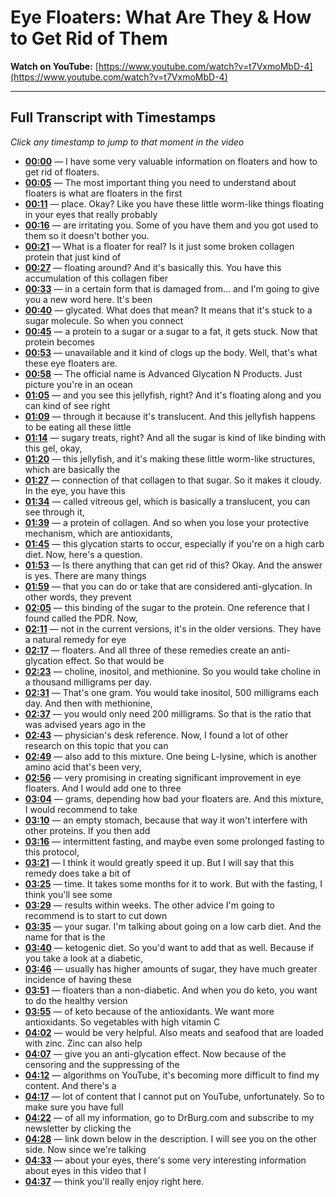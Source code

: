 # Eye Floaters: What Are They & How to Get Rid of Them

**Watch on YouTube:** [https://www.youtube.com/watch?v=t7VxmoMbD-4](https://www.youtube.com/watch?v=t7VxmoMbD-4)

---

## Full Transcript with Timestamps

*Click any timestamp to jump to that moment in the video*

- **[00:00](https://www.youtube.com/watch?v=t7VxmoMbD-4&t=0s)** — I have some very valuable information on floaters and how to get rid of floaters.
- **[00:05](https://www.youtube.com/watch?v=t7VxmoMbD-4&t=5s)** — The most important thing you need to understand about floaters is what are floaters in the first
- **[00:11](https://www.youtube.com/watch?v=t7VxmoMbD-4&t=11s)** — place. Okay? Like you have these little worm-like things floating in your eyes that really probably
- **[00:16](https://www.youtube.com/watch?v=t7VxmoMbD-4&t=16s)** — are irritating you. Some of you have them and you got used to them so it doesn't bother you.
- **[00:21](https://www.youtube.com/watch?v=t7VxmoMbD-4&t=21s)** — What is a floater for real? Is it just some broken collagen protein that just kind of
- **[00:27](https://www.youtube.com/watch?v=t7VxmoMbD-4&t=27s)** — floating around? And it's basically this. You have this accumulation of this collagen fiber
- **[00:33](https://www.youtube.com/watch?v=t7VxmoMbD-4&t=33s)** — in a certain form that is damaged from... and I'm going to give you a new word here. It's been
- **[00:40](https://www.youtube.com/watch?v=t7VxmoMbD-4&t=40s)** — glycated. What does that mean? It means that it's stuck to a sugar molecule. So when you connect
- **[00:45](https://www.youtube.com/watch?v=t7VxmoMbD-4&t=45s)** — a protein to a sugar or a sugar to a fat, it gets stuck. Now that protein becomes
- **[00:53](https://www.youtube.com/watch?v=t7VxmoMbD-4&t=53s)** — unavailable and it kind of clogs up the body. Well, that's what these eye floaters are.
- **[00:58](https://www.youtube.com/watch?v=t7VxmoMbD-4&t=58s)** — The official name is Advanced Glycation N Products. Just picture you're in an ocean
- **[01:05](https://www.youtube.com/watch?v=t7VxmoMbD-4&t=65s)** — and you see this jellyfish, right? And it's floating along and you can kind of see right
- **[01:09](https://www.youtube.com/watch?v=t7VxmoMbD-4&t=69s)** — through it because it's translucent. And this jellyfish happens to be eating all these little
- **[01:14](https://www.youtube.com/watch?v=t7VxmoMbD-4&t=74s)** — sugary treats, right? And all the sugar is kind of like binding with this gel, okay,
- **[01:20](https://www.youtube.com/watch?v=t7VxmoMbD-4&t=80s)** — this jellyfish, and it's making these little worm-like structures, which are basically the
- **[01:27](https://www.youtube.com/watch?v=t7VxmoMbD-4&t=87s)** — connection of that collagen to that sugar. So it makes it cloudy. In the eye, you have this
- **[01:34](https://www.youtube.com/watch?v=t7VxmoMbD-4&t=94s)** — called vitreous gel, which is basically a translucent, you can see through it,
- **[01:39](https://www.youtube.com/watch?v=t7VxmoMbD-4&t=99s)** — a protein of collagen. And so when you lose your protective mechanism, which are antioxidants,
- **[01:45](https://www.youtube.com/watch?v=t7VxmoMbD-4&t=105s)** — this glycation starts to occur, especially if you're on a high carb diet. Now, here's a question.
- **[01:53](https://www.youtube.com/watch?v=t7VxmoMbD-4&t=113s)** — Is there anything that can get rid of this? Okay. And the answer is yes. There are many things
- **[01:59](https://www.youtube.com/watch?v=t7VxmoMbD-4&t=119s)** — that you can do or take that are considered anti-glycation. In other words, they prevent
- **[02:05](https://www.youtube.com/watch?v=t7VxmoMbD-4&t=125s)** — this binding of the sugar to the protein. One reference that I found called the PDR. Now,
- **[02:11](https://www.youtube.com/watch?v=t7VxmoMbD-4&t=131s)** — not in the current versions, it's in the older versions. They have a natural remedy for eye
- **[02:17](https://www.youtube.com/watch?v=t7VxmoMbD-4&t=137s)** — floaters. And all three of these remedies create an anti-glycation effect. So that would be
- **[02:23](https://www.youtube.com/watch?v=t7VxmoMbD-4&t=143s)** — choline, inositol, and methionine. So you would take choline in a thousand milligrams per day.
- **[02:31](https://www.youtube.com/watch?v=t7VxmoMbD-4&t=151s)** — That's one gram. You would take inositol, 500 milligrams each day. And then with methionine,
- **[02:37](https://www.youtube.com/watch?v=t7VxmoMbD-4&t=157s)** — you would only need 200 milligrams. So that is the ratio that was advised years ago in the
- **[02:43](https://www.youtube.com/watch?v=t7VxmoMbD-4&t=163s)** — physician's desk reference. Now, I found a lot of other research on this topic that you can
- **[02:49](https://www.youtube.com/watch?v=t7VxmoMbD-4&t=169s)** — also add to this mixture. One being L-lysine, which is another amino acid that's been very,
- **[02:56](https://www.youtube.com/watch?v=t7VxmoMbD-4&t=176s)** — very promising in creating significant improvement in eye floaters. And I would add one to three
- **[03:04](https://www.youtube.com/watch?v=t7VxmoMbD-4&t=184s)** — grams, depending how bad your floaters are. And this mixture, I would recommend to take
- **[03:10](https://www.youtube.com/watch?v=t7VxmoMbD-4&t=190s)** — an empty stomach, because that way it won't interfere with other proteins. If you then add
- **[03:16](https://www.youtube.com/watch?v=t7VxmoMbD-4&t=196s)** — intermittent fasting, and maybe even some prolonged fasting to this protocol,
- **[03:21](https://www.youtube.com/watch?v=t7VxmoMbD-4&t=201s)** — I think it would greatly speed it up. But I will say that this remedy does take a bit of
- **[03:25](https://www.youtube.com/watch?v=t7VxmoMbD-4&t=205s)** — time. It takes some months for it to work. But with the fasting, I think you'll see some
- **[03:29](https://www.youtube.com/watch?v=t7VxmoMbD-4&t=209s)** — results within weeks. The other advice I'm going to recommend is to start to cut down
- **[03:35](https://www.youtube.com/watch?v=t7VxmoMbD-4&t=215s)** — your sugar. I'm talking about going on a low carb diet. And the name for that is the
- **[03:40](https://www.youtube.com/watch?v=t7VxmoMbD-4&t=220s)** — ketogenic diet. So you'd want to add that as well. Because if you take a look at a diabetic,
- **[03:46](https://www.youtube.com/watch?v=t7VxmoMbD-4&t=226s)** — usually has higher amounts of sugar, they have much greater incidence of having these
- **[03:51](https://www.youtube.com/watch?v=t7VxmoMbD-4&t=231s)** — floaters than a non-diabetic. And when you do keto, you want to do the healthy version
- **[03:55](https://www.youtube.com/watch?v=t7VxmoMbD-4&t=235s)** — of keto because of the antioxidants. We want more antioxidants. So vegetables with high vitamin C
- **[04:02](https://www.youtube.com/watch?v=t7VxmoMbD-4&t=242s)** — would be very helpful. Also meats and seafood that are loaded with zinc. Zinc can also help
- **[04:07](https://www.youtube.com/watch?v=t7VxmoMbD-4&t=247s)** — give you an anti-glycation effect. Now because of the censoring and the suppressing of the
- **[04:12](https://www.youtube.com/watch?v=t7VxmoMbD-4&t=252s)** — algorithms on YouTube, it's becoming more difficult to find my content. And there's a
- **[04:17](https://www.youtube.com/watch?v=t7VxmoMbD-4&t=257s)** — lot of content that I cannot put on YouTube, unfortunately. So to make sure you have full
- **[04:22](https://www.youtube.com/watch?v=t7VxmoMbD-4&t=262s)** — of all my information, go to DrBurg.com and subscribe to my newsletter by clicking the
- **[04:28](https://www.youtube.com/watch?v=t7VxmoMbD-4&t=268s)** — link down below in the description. I will see you on the other side. Now since we're talking
- **[04:33](https://www.youtube.com/watch?v=t7VxmoMbD-4&t=273s)** — about your eyes, there's some very interesting information about eyes in this video that I
- **[04:37](https://www.youtube.com/watch?v=t7VxmoMbD-4&t=277s)** — think you'll really enjoy right here.
